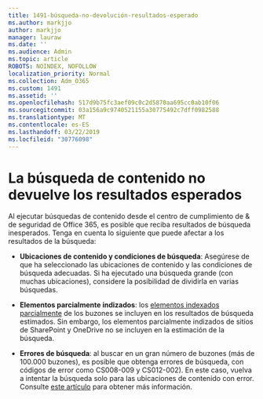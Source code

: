 ```yaml
---
title: 1491-búsqueda-no-devolución-resultados-esperado
ms.author: markjjo
author: markjjo
manager: lauraw
ms.date: ''
ms.audience: Admin
ms.topic: article
ROBOTS: NOINDEX, NOFOLLOW
localization_priority: Normal
ms.collection: Adm_O365
ms.custom: 1491
ms.assetid: ''
ms.openlocfilehash: 517d9b75fc3aef09c0c2d5870aa695cc0ab10f06
ms.sourcegitcommit: 03a156a9c9740521155a30775492c7dff0982588
ms.translationtype: MT
ms.contentlocale: es-ES
ms.lasthandoff: 03/22/2019
ms.locfileid: "30776098"
---
```

# <a name="content-search-not-returning-expected-results"></a>La búsqueda de contenido no devuelve los resultados esperados

Al ejecutar búsquedas de contenido desde el centro de cumplimiento de & de seguridad de Office 365, es posible que reciba resultados de búsqueda inesperados. Tenga en cuenta lo siguiente que puede afectar a los resultados de la búsqueda:

- **Ubicaciones de contenido y condiciones de búsqueda**: Asegúrese de que ha seleccionado las ubicaciones de contenido y las condiciones de búsqueda adecuadas. Si ha ejecutado una búsqueda grande (con muchas ubicaciones), considere la posibilidad de dividirla en varias búsquedas.

- **Elementos parcialmente indizados**: los [elementos indexados parcialmente](https://docs.microsoft.com/office365/securitycompliance/partially-indexed-items-in-content-search) de los buzones se incluyen en los resultados de búsqueda estimados. Sin embargo, los elementos parcialmente indizados de sitios de SharePoint y OneDrive no se incluyen en la estimación de la búsqueda.

- **Errores de búsqueda**: al buscar en un gran número de buzones (más de 100.000 buzones), es posible que obtenga errores de búsqueda, con códigos de error como CS008-009 y CS012-002). En este caso, vuelva a intentar la búsqueda solo para las ubicaciones de contenido con error. Consulte [este artículo](https://docs.microsoft.com/office365/securitycompliance/retry-failed-content-search) para obtener más información.
